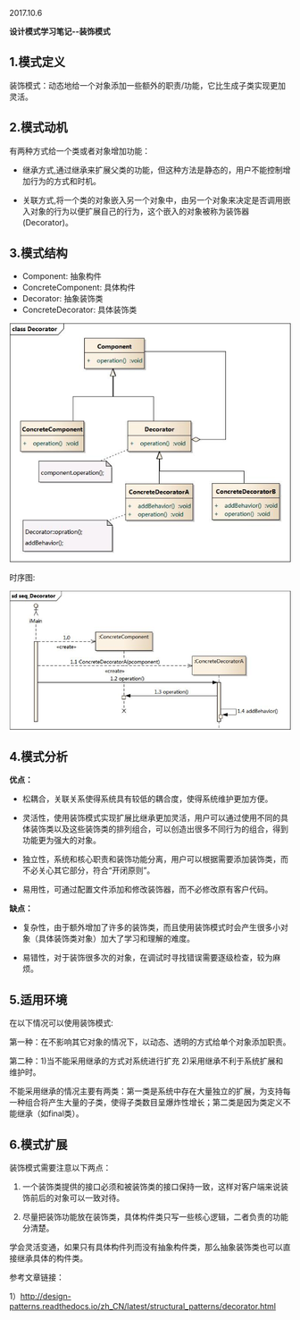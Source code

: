 2017.10.6

**设计模式学习笔记--装饰模式**

## 1.模式定义

装饰模式：动态地给一个对象添加一些额外的职责/功能，它比生成子类实现更加灵活。

## 2.模式动机

有两种方式给一个类或者对象增加功能：

- 继承方式,通过继承来扩展父类的功能，但这种方法是静态的，用户不能控制增加行为的方式和时机。

- 关联方式,将一个类的对象嵌入另一个对象中，由另一个对象来决定是否调用嵌入对象的行为以便扩展自己的行为，这个嵌入的对象被称为装饰器(Decorator)。

## 3.模式结构

- Component: 抽象构件
- ConcreteComponent: 具体构件
- Decorator: 抽象装饰类
- ConcreteDecorator: 具体装饰类

![Decorator](./Res/_static/Decorator.jpg)

时序图:

![seq_Decorator](./Res/_static/seq_Decorator.jpg)

## 4.模式分析

**优点：**

- 松耦合，关联关系使得系统具有较低的耦合度，使得系统维护更加方便。

- 灵活性，使用装饰模式实现扩展比继承更加灵活，用户可以通过使用不同的具体装饰类以及这些装饰类的排列组合，可以创造出很多不同行为的组合，得到功能更为强大的对象。

- 独立性，系统和核心职责和装饰功能分离，用户可以根据需要添加装饰类，而不必关心其它部分，符合“开闭原则”。

- 易用性，可通过配置文件添加和修改装饰器，而不必修改原有客户代码。

**缺点：**

- 复杂性，由于额外增加了许多的装饰类，而且使用装饰模式时会产生很多小对象（具体装饰类对象）加大了学习和理解的难度。

- 易错性，对于装饰很多次的对象，在调试时寻找错误需要逐级检查，较为麻烦。

## 5.适用环境

在以下情况可以使用装饰模式:

第一种：在不影响其它对象的情况下，以动态、透明的方式给单个对象添加职责。

第二种：1)当不能采用继承的方式对系统进行扩充 2)采用继承不利于系统扩展和维护时。

不能采用继承的情况主要有两类：第一类是系统中存在大量独立的扩展，为支持每一种组合将产生大量的子类，使得子类数目呈爆炸性增长；第二类是因为类定义不能继承（如final类）。

## 6.模式扩展

装饰模式需要注意以下两点：

1. 一个装饰类提供的接口必须和被装饰类的接口保持一致，这样对客户端来说装饰前后的对象可以一致对待。

2. 尽量把装饰功能放在装饰类，具体构件类只写一些核心逻辑，二者负责的功能分清楚。

学会灵活变通，如果只有具体构件列而没有抽象构件类，那么抽象装饰类也可以直接继承具体的构件类。

参考文章链接：

1）http://design-patterns.readthedocs.io/zh_CN/latest/structural_patterns/decorator.html